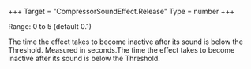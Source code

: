 +++
Target = "CompressorSoundEffect.Release"
Type = number
+++

Range: 0 to 5 (default 0.1)The time the effect takes to become inactive after its sound is below the Threshold. Measured in seconds.The time the effect takes to become inactive after its sound is below the Threshold.